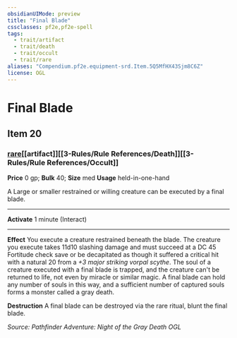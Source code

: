 ```yaml
---
obsidianUIMode: preview
title: "Final Blade"
cssclasses: pf2e,pf2e-spell
tags:
  - trait/artifact
  - trait/death
  - trait/occult
  - trait/rare
aliases: "Compendium.pf2e.equipment-srd.Item.5Q5MfHX43Sjm8C6Z"
license: OGL
---
```

# Final Blade
## Item 20
### [rare](rare.md "Rare Rarity Trait")[[artifact]][[3-Rules/Rule References/Death]][[3-Rules/Rule References/Occult]]


**Price** 0 gp; 
**Bulk** 40; **Size** med
**Usage** held-in-one-hand

A Large or smaller restrained or willing creature can be executed by a final blade.

* * *

**Activate** 1 minute (Interact)

* * *

**Effect** You execute a creature restrained beneath the blade. The creature you execute takes 11d10 slashing damage and must succeed at a DC 45 Fortitude check save or be decapitated as though it suffered a critical hit with a natural 20 from a _+3 major striking vorpal scythe_. The soul of a creature executed with a final blade is trapped, and the creature can't be returned to life, not even by miracle or similar magic. A final blade can hold any number of souls in this way, and a sufficient number of captured souls forms a monster called a gray death.

**Destruction** A final blade can be destroyed via the rare ritual, blunt the final blade.

*Source: Pathfinder Adventure: Night of the Gray Death*
*OGL*